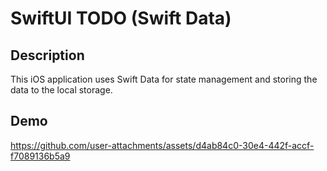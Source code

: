 # SwiftUI TODO (Swift Data)
## Description
This iOS application uses Swift Data for state management and storing the data to the local storage.

## Demo




https://github.com/user-attachments/assets/d4ab84c0-30e4-442f-accf-f7089136b5a9

